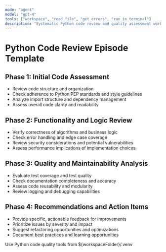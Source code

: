 ```yaml
---
mode: "agent"
model: "gpt-4"
tools: ["workspace", "read_file", "get_errors", "run_in_terminal"]
description: "Systematic Python code review and quality assessment workflows"
---
```


# Python Code Review Episode Template

## Phase 1: Initial Code Assessment
- Review code structure and organization
- Check adherence to Python PEP standards and style guidelines
- Analyze import structure and dependency management
- Assess overall code clarity and readability

## Phase 2: Functionality and Logic Review
- Verify correctness of algorithms and business logic
- Check error handling and edge case coverage
- Review security considerations and potential vulnerabilities
- Assess performance implications of implementation choices

## Phase 3: Quality and Maintainability Analysis
- Evaluate test coverage and test quality
- Check documentation completeness and accuracy
- Assess code reusability and modularity
- Review logging and debugging capabilities

## Phase 4: Recommendations and Action Items
- Provide specific, actionable feedback for improvements
- Prioritize issues by severity and impact
- Suggest refactoring opportunities and optimizations
- Document best practices and learning opportunities

Use Python code quality tools from ${workspaceFolder}/.venv
